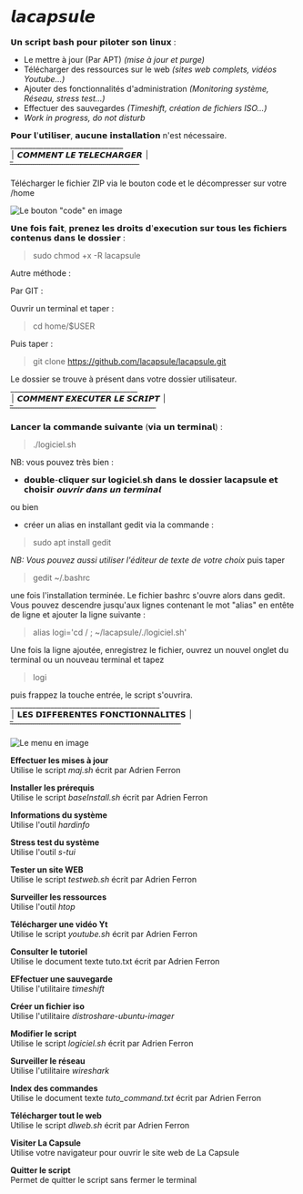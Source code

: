 # 𝙡𝙖𝙘𝙖𝙥𝙨𝙪𝙡𝙚
𝗨𝗻 𝘀𝗰𝗿𝗶𝗽𝘁 𝗯𝗮𝘀𝗵 𝗽𝗼𝘂𝗿 𝗽𝗶𝗹𝗼𝘁𝗲𝗿 𝘀𝗼𝗻 𝗹𝗶𝗻𝘂𝘅 : 
- Le mettre à jour (Par APT)                               *(mise à jour et purge)*
- Télécharger des ressources sur le web                    *(sites web complets, vidéos Youtube...)*
- Ajouter des fonctionnalités d'administration             *(Monitoring système, Réseau, stress test...)*  
- Effectuer des sauvegardes                                *(Timeshift, création de fichiers ISO...)*
- *Work in progress, do not disturb*

𝗣𝗼𝘂𝗿 𝗹'𝘂𝘁𝗶𝗹𝗶𝘀𝗲𝗿, 𝗮𝘂𝗰𝘂𝗻𝗲 𝗶𝗻𝘀𝘁𝗮𝗹𝗹𝗮𝘁𝗶𝗼𝗻 n'est nécessaire.<br>
_______________________________<br>
׀ 𝘾𝙊𝙈𝙈𝙀𝙉𝙏 𝙇𝙀 𝙏𝙀𝙇𝙀𝘾𝙃𝘼𝙍𝙂𝙀𝙍  ׀ <br>
̅ ̅ ̅ ̅ ̅ ̅ ̅ ̅ ̅ ̅ ̅ ̅ ̅ ̅ ̅ ̅ ̅ ̅ ̅ ̅ ̅ ̅ ̅ ̅ ̅ ̅ ̅ ̅ ̅ ̅ ̅ ̅ ̅ ̅ ̅ ̅ ̅ ̅ ̅ ̅ ̅ ̅ ̅ ̅ ̅ ̅ ̅ ̅ ̅ ̅ ̅ ̅ ̅ ̅ ̅ ̅ ̅ ̅ ̅ ̅ ̅ ̅ ̅ <br>

Télécharger le fichier ZIP via le bouton code et le décompresser sur votre /home 

![Le bouton "code" en image](https://raw.githubusercontent.com/lacapsule/lacapsule/main/img/img2.png)

𝗨𝗻𝗲 𝗳𝗼𝗶𝘀 𝗳𝗮𝗶𝘁, 𝗽𝗿𝗲𝗻𝗲𝘇 𝗹𝗲𝘀 𝗱𝗿𝗼𝗶𝘁𝘀 𝗱'𝗲𝘅𝗲𝗰𝘂𝘁𝗶𝗼𝗻 𝘀𝘂𝗿 𝘁𝗼𝘂𝘀 𝗹𝗲𝘀 𝗳𝗶𝗰𝗵𝗶𝗲𝗿𝘀 𝗰𝗼𝗻𝘁𝗲𝗻𝘂𝘀 𝗱𝗮𝗻𝘀 𝗹𝗲 𝗱𝗼𝘀𝘀𝗶𝗲𝗿 : 

> sudo chmod +x -R lacapsule

Autre méthode :

Par GIT :

Ouvrir un terminal et taper :

> cd home/$USER

Puis taper :

> git clone https://github.com/lacapsule/lacapsule.git 

Le dossier se trouve à présent dans votre dossier utilisateur.<br>
___________________________________<br>
׀ 𝘾𝙊𝙈𝙈𝙀𝙉𝙏 𝙀𝙓𝙀𝘾𝙐𝙏𝙀𝙍 𝙇𝙀 𝙎𝘾𝙍𝙄𝙋𝙏  ׀ <br>
̅ ̅ ̅ ̅ ̅ ̅ ̅ ̅ ̅ ̅ ̅ ̅ ̅ ̅ ̅ ̅ ̅ ̅ ̅ ̅ ̅ ̅ ̅ ̅ ̅ ̅ ̅ ̅ ̅ ̅ ̅ ̅ ̅ ̅ ̅ ̅ ̅ ̅ ̅ ̅ ̅ ̅ ̅ ̅ ̅ ̅ ̅ ̅ ̅ ̅ ̅ ̅ ̅ ̅ ̅ ̅ ̅ ̅ ̅ ̅ ̅ ̅ ̅ ̅ ̅ ̅ ̅ ̅ ̅ ̅ ̅ <br>

𝗟𝗮𝗻𝗰𝗲𝗿 𝗹𝗮 𝗰𝗼𝗺𝗺𝗮𝗻𝗱𝗲 𝘀𝘂𝗶𝘃𝗮𝗻𝘁𝗲 (𝘃𝗶𝗮 𝘂𝗻 𝘁𝗲𝗿𝗺𝗶𝗻𝗮𝗹) : 

> ./logiciel.sh 

NB: vous pouvez très bien : 
- 𝗱𝗼𝘂𝗯𝗹𝗲-𝗰𝗹𝗶𝗾𝘂𝗲𝗿 𝘀𝘂𝗿 𝗹𝗼𝗴𝗶𝗰𝗶𝗲𝗹.𝘀𝗵 𝗱𝗮𝗻𝘀 𝗹𝗲 𝗱𝗼𝘀𝘀𝗶𝗲𝗿 𝗹𝗮𝗰𝗮𝗽𝘀𝘂𝗹𝗲 𝗲𝘁 𝗰𝗵𝗼𝗶𝘀𝗶𝗿 *𝗼𝘂𝘃𝗿𝗶𝗿 𝗱𝗮𝗻𝘀 𝘂𝗻 𝘁𝗲𝗿𝗺𝗶𝗻𝗮𝗹*
 
ou bien

- créer un alias en installant gedit via la commande : 

> sudo apt install gedit  

*NB: Vous pouvez aussi utiliser l'éditeur de texte de votre choix*
puis taper 

> gedit ~/.bashrc 

une fois l'installation terminée.
Le fichier bashrc s'ouvre alors dans gedit.
Vous pouvez descendre jusqu'aux lignes contenant le mot "alias" en entête de ligne et ajouter la ligne suivante :

> alias logi='cd / ; ~/lacapsule/./logiciel.sh'

Une fois la ligne ajoutée, enregistrez le fichier, ouvrez un nouvel onglet du terminal ou un nouveau terminal et tapez 

> logi 

puis frappez la touche entrée,
le script s'ouvrira.<br>
_________________________________________<br>
׀ 	𝗟𝗘𝗦 𝗗𝗜𝗙𝗙𝗘𝗥𝗘𝗡𝗧𝗘𝗦 𝗙𝗢𝗡𝗖𝗧𝗜𝗢𝗡𝗡𝗔𝗟𝗜𝗧𝗘𝗦  ׀ <br>
̅ ̅ ̅ ̅ ̅ ̅ ̅ ̅ ̅ ̅ ̅ ̅ ̅ ̅ ̅ ̅ ̅ ̅ ̅ ̅ ̅ ̅ ̅ ̅ ̅ ̅ ̅ ̅ ̅ ̅ ̅ ̅ ̅ ̅ ̅ ̅ ̅ ̅ ̅ ̅ ̅ ̅ ̅ ̅ ̅ ̅ ̅ ̅ ̅ ̅ ̅ ̅ ̅ ̅ ̅ ̅ ̅ ̅ ̅ ̅ ̅ ̅ ̅ ̅ ̅ ̅ ̅ ̅ ̅ ̅ ̅ ̅ ̅ ̅ ̅ ̅ ̅ ̅ ̅ ̅ ̅ ̅ ̅ <br>

![Le menu en image](https://raw.githubusercontent.com/lacapsule/lacapsule/main/img/img.png)

**Effectuer les mises à jour**<br>
Utilise le script *maj.sh* écrit par Adrien Ferron

**Installer les prérequis**<br>
Utilise le script *baseInstall.sh* écrit par Adrien Ferron

**Informations du système**<br>
Utilise l'outil *hardinfo*

**Stress test du système**<br>
Utilise l'outil *s-tui*

**Tester un site WEB**<br>
Utilise le script *testweb.sh* écrit par Adrien Ferron

**Surveiller les ressources**<br>
Utilise l'outil *htop*

**Télécharger une vidéo Yt**<br>
Utilise le script *youtube.sh* écrit par Adrien Ferron

**Consulter le tutoriel**<br>
Utilise le document texte tuto.txt écrit par Adrien Ferron

**EFfectuer une sauvegarde**<br>
Utilise l'utilitaire *timeshift*

**Créer un fichier iso**<br>
Utilise l'utilitaire *distroshare-ubuntu-imager*

**Modifier le script**<br>
Utilise le script *logiciel.sh* écrit par Adrien Ferron

**Surveiller le réseau**<br>
Utilise l'utilitaire *wireshark*

**Index des commandes**<br>
Utilise le document texte *tuto_command.txt* écrit par Adrien Ferron

**Télécharger tout le web**<br>
Utilise le script *dlweb.sh* écrit par Adrien Ferron

**Visiter La Capsule**<br>
Utilise votre navigateur pour ouvrir le site web de La Capsule

**Quitter le script**<br>
Permet de quitter le script sans fermer le terminal

